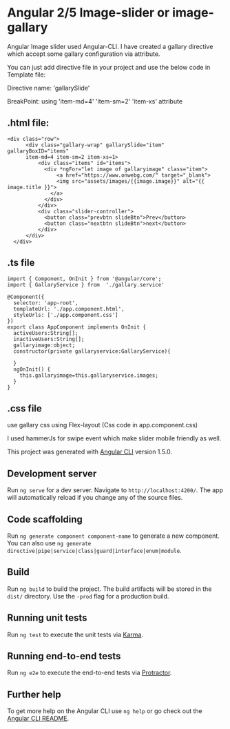 # Angular 2/5 Image-slider or image-gallary

Angular Image slider used Angular-CLI.
I have created a gallary directive which accept some gallary configuration via attribute.

You can just add directive file in your project and use the below code in Template file:

Directive name: 'gallarySlide'

BreakPoint: using 'item-md=4' 'item-sm=2' 'item-xs' attribute



.html file:
--------------
```
<div class="row">
      <div class="gallary-wrap" gallarySlide="item" gallaryBoxID="items" 
      item-md=4 item-sm=2 item-xs=1>
          <div class="items" id="items">
            <div *ngFor="let image of gallaryimage" class="item">
                <a href="https://www.onwebg.com/" target="_blank">
                <img src="assets/images/{{image.image}}" alt="{{ image.title }}">
              </a>
            </div>
          </div>
          <div class="slider-controller">
            <button class="prevbtn slideBtn">Prev</button>
            <button class="nextbtn slideBtn">next</button>
          </div>
      </div>
  </div>
```

.ts file
--------
```
import { Component, OnInit } from '@angular/core';
import { GallaryService } from  './gallary.service'

@Component({
  selector: 'app-root',
  templateUrl: './app.component.html',
  styleUrls: ['./app.component.css']
})
export class AppComponent implements OnInit {
  activeUsers:String[];
  inactiveUsers:String[];
  gallaryimage:object;
  constructor(private gallaryservice:GallaryService){
    
  }
  ngOnInit() {
    this.gallaryimage=this.gallaryservice.images;
  }
}
```
.css file
------------------
use gallary css using Flex-layout (Css code in app.component.css)

I used hammerJs for swipe event which make slider mobile friendly as well.

This project was generated with [Angular CLI](https://github.com/angular/angular-cli) version 1.5.0.

## Development server

Run `ng serve` for a dev server. Navigate to `http://localhost:4200/`. The app will automatically reload if you change any of the source files.

## Code scaffolding

Run `ng generate component component-name` to generate a new component. You can also use `ng generate directive|pipe|service|class|guard|interface|enum|module`.

## Build

Run `ng build` to build the project. The build artifacts will be stored in the `dist/` directory. Use the `-prod` flag for a production build.

## Running unit tests

Run `ng test` to execute the unit tests via [Karma](https://karma-runner.github.io).

## Running end-to-end tests

Run `ng e2e` to execute the end-to-end tests via [Protractor](http://www.protractortest.org/).

## Further help

To get more help on the Angular CLI use `ng help` or go check out the [Angular CLI README](https://github.com/angular/angular-cli/blob/master/README.md).
